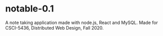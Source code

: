 # notable-0.1

A note taking application made with node.js, React and MySQL.
Made for CSCI-5436, Distributed Web Design, Fall 2020.


